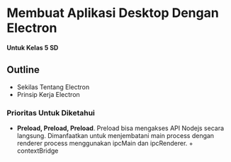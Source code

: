 # Membuat Aplikasi Desktop Dengan Electron
__Untuk Kelas 5 SD__

## Outline
- Sekilas Tentang Electron
- Prinsip Kerja Electron

### Prioritas Untuk Diketahui
- **Preload, Preload, Preload**. Preload bisa mengakses API Nodejs secara langsung. Dimanfaatkan untuk menjembatani main process dengan renderer process menggunakan ipcMain dan ipcRenderer. + contextBridge
